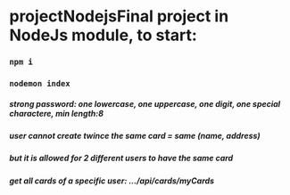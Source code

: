 # projectNodejsFinal project in NodeJs module, to start:
### `npm i`

### `nodemon index`

##### strong password: one lowercase, one uppercase, one digit, one special charactere, min length:8

##### user cannot create twince the same card  = same (name, address)
##### but it is allowed for 2 different users to have the same card
##### get all cards of a specific user: .../api/cards/myCards